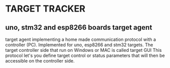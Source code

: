 # TARGET TRACKER
## uno, stm32 and esp8266 boards target agent
target agent implementing a home made communication protocol with a controller (PC).
Implemented for uno, esp8266 and stm32 targets.
The target controller side that run on Windows or MAC is called target GUI
This protocol let's you define target control or status parameters that will then be accessible on the controller side.